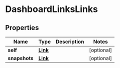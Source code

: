 

# DashboardLinksLinks


## Properties

| Name | Type | Description | Notes |
|------------ | ------------- | ------------- | -------------|
|**self** | [**Link**](Link.md) |  |  [optional] |
|**snapshots** | [**Link**](Link.md) |  |  [optional] |



